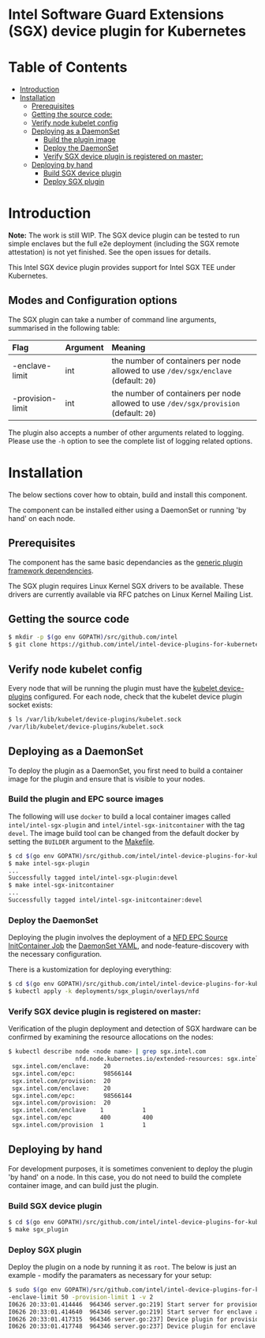 # Intel Software Guard Extensions (SGX) device plugin for Kubernetes

# Table of Contents

* [Introduction](#introduction)
* [Installation](#installation)
    * [Prerequisites](#prerequisites)
    * [Getting the source code:](#getting-the-source-code)
    * [Verify node kubelet config](#verify-node-kubelet-config)
    * [Deploying as a DaemonSet](#deploying-as-a-daemonset)
        * [Build the plugin image](#build-the-plugin-image)
        * [Deploy the DaemonSet](#deploy-the-daemonset)
        * [Verify SGX device plugin is registered on master:](#verify-sgx-device-plugin-is-registered-on-master)
    * [Deploying by hand](#deploying-by-hand)
        * [Build SGX device plugin](#build-sgx-device-plugin)
        * [Deploy SGX plugin](#deploy-sgx-plugin)

# Introduction

**Note:** The work is still WIP. The SGX device plugin can be tested to run simple enclaves
but the full e2e deployment (including the SGX remote attestation) is not yet finished. See
the open issues for details.

This Intel SGX device plugin provides support for Intel SGX TEE under Kubernetes.

## Modes and Configuration options

The SGX plugin can take a number of command line arguments, summarised in the following table:

| Flag | Argument | Meaning |
|:---- |:-------- |:------- |
| -enclave-limit | int | the number of containers per node allowed to use `/dev/sgx/enclave` (default: `20`) |
| -provision-limit | int | the number of containers per node allowed to use `/dev/sgx/provision` (default: `20`) |

The plugin also accepts a number of other arguments related to logging. Please use the `-h` option to see
the complete list of logging related options.

# Installation

The below sections cover how to obtain, build and install this component.

The component can be installed either using a DaemonSet or running 'by hand' on each node.

## Prerequisites

The component has the same basic dependancies as the
[generic plugin framework dependencies](../../README.md#about).

The SGX plugin requires Linux Kernel SGX drivers to be available. These drivers
are currently available via RFC patches on Linux Kernel Mailing List.

## Getting the source code

```bash
$ mkdir -p $(go env GOPATH)/src/github.com/intel
$ git clone https://github.com/intel/intel-device-plugins-for-kubernetes $(go env GOPATH)/src/github.com/intel/intel-device-plugins-for-kubernetes
```

## Verify node kubelet config

Every node that will be running the plugin must have the
[kubelet device-plugins](https://kubernetes.io/docs/concepts/extend-kubernetes/compute-storage-net/device-plugins/)
configured. For each node, check that the kubelet device plugin socket exists:

```bash
$ ls /var/lib/kubelet/device-plugins/kubelet.sock
/var/lib/kubelet/device-plugins/kubelet.sock
```

## Deploying as a DaemonSet

To deploy the plugin as a DaemonSet, you first need to build a container image for the plugin and
ensure that is visible to your nodes.

### Build the plugin and EPC source images

The following will use `docker` to build a local container images called `intel/intel-sgx-plugin`
and `intel/intel-sgx-initcontainer` with the tag `devel`. The image build tool can be changed from the
default docker by setting the `BUILDER` argument to the [Makefile](../../Makefile).

```bash
$ cd $(go env GOPATH)/src/github.com/intel/intel-device-plugins-for-kubernetes
$ make intel-sgx-plugin
...
Successfully tagged intel/intel-sgx-plugin:devel
$ make intel-sgx-initcontainer
...
Successfully tagged intel/intel-sgx-initcontainer:devel
```

### Deploy the DaemonSet

Deploying the plugin involves the deployment of a
[NFD EPC Source InitContainer Job](../../deployments/sgx_plugin/base/intel-sgx-hookinstall.yaml) the
[DaemonSet YAML](../../deployments/sgx_plugin/base/intel-sgx-plugin.yaml), and node-feature-discovery
with the necessary configuration.

There is a kustomization for deploying everything:
```bash
$ cd $(go env GOPATH)/src/github.com/intel/intel-device-plugins-for-kubernetes
$ kubectl apply -k deployments/sgx_plugin/overlays/nfd
```

### Verify SGX device plugin is registered on master:

Verification of the plugin deployment and detection of SGX hardware can be confirmed by
examining the resource allocations on the nodes:

```bash
$ kubectl describe node <node name> | grep sgx.intel.com
                   nfd.node.kubernetes.io/extended-resources: sgx.intel.com/epc
 sgx.intel.com/enclave:    20
 sgx.intel.com/epc:        98566144
 sgx.intel.com/provision:  20
 sgx.intel.com/enclave:    20
 sgx.intel.com/epc:        98566144
 sgx.intel.com/provision:  20
 sgx.intel.com/enclave    1           1
 sgx.intel.com/epc        400         400
 sgx.intel.com/provision  1           1
```

## Deploying by hand

For development purposes, it is sometimes convenient to deploy the plugin 'by hand' on a node.
In this case, you do not need to build the complete container image, and can build just the plugin.

### Build SGX device plugin

```bash
$ cd $(go env GOPATH)/src/github.com/intel/intel-device-plugins-for-kubernetes
$ make sgx_plugin
```

### Deploy SGX plugin

Deploy the plugin on a node by running it as `root`. The below is just an example - modify the
paramaters as necessary for your setup:

```bash
$ sudo $(go env GOPATH)/src/github.com/intel/intel-device-plugins-for-kubernetes/cmd/sgx_plugin/sgx_plugin \
-enclave-limit 50 -provision-limit 1 -v 2
I0626 20:33:01.414446  964346 server.go:219] Start server for provision at: /var/lib/kubelet/device-plugins/sgx.intel.com-provision.sock
I0626 20:33:01.414640  964346 server.go:219] Start server for enclave at: /var/lib/kubelet/device-plugins/sgx.intel.com-enclave.sock
I0626 20:33:01.417315  964346 server.go:237] Device plugin for provision registered
I0626 20:33:01.417748  964346 server.go:237] Device plugin for enclave registered
```
